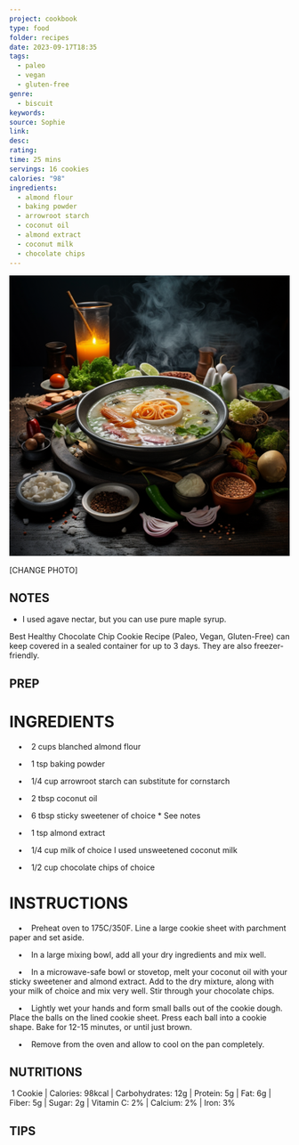 ```yaml
---
project: cookbook
type: food
folder: recipes
date: 2023-09-17T18:35
tags:
  - paleo
  - vegan
  - gluten-free
genre:
  - biscuit
keywords: 
source: Sophie
link: 
desc: 
rating: 
time: 25 mins
servings: 16 cookies
calories: "98"
ingredients:
  - almond flour
  - baking powder
  - arrowroot starch
  - coconut oil
  - almond extract
  - coconut milk
  - chocolate chips
---
```


![IMAGE](_default.png)


[CHANGE PHOTO]


## NOTES

* I used agave nectar, but you can use pure maple syrup. 


Best Healthy Chocolate Chip Cookie Recipe (Paleo, Vegan, Gluten-Free) can keep covered in a sealed container for up to 3 days. They are also freezer-friendly.



## PREP


# INGREDIENTS

    •    2 cups blanched almond flour

    •    1 tsp baking powder

    •    1/4 cup arrowroot starch can substitute for cornstarch

    •    2 tbsp coconut oil

    •    6 tbsp sticky sweetener of choice * See notes

    •    1 tsp almond extract

    •    1/4 cup milk of choice I used unsweetened coconut milk

    •    1/2 cup chocolate chips of choice


# INSTRUCTIONS

    •    Preheat oven to 175C/350F. Line a large cookie sheet with parchment paper and set aside.

    •    In a large mixing bowl, add all your dry ingredients and mix well. 

    •    In a microwave-safe bowl or stovetop, melt your coconut oil with your sticky sweetener and almond extract. Add to the dry mixture, along with your milk of choice and mix very well. Stir through your chocolate chips.

    •    Lightly wet your hands and form small balls out of the cookie dough. Place the balls on the lined cookie sheet. Press each ball into a cookie shape. Bake for 12-15 minutes, or until just brown. 

    •    Remove from the oven and allow to cool on the pan completely.

## NUTRITIONS

 1 Cookie | Calories: 98kcal | Carbohydrates: 12g | Protein: 5g | Fat: 6g | Fiber: 5g | Sugar: 2g | Vitamin C: 2% | Calcium: 2% | Iron: 3%


## TIPS



